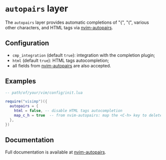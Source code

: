 # `autopairs` layer

The `autopairs` layer provides automatic completions of "{", "(", various other
characters, and HTML tags via
[nvim-autopairs](https://github.com/windwp/nvim-autopairs).

## Configuration

- `cmp_integration` (default `true`): integration with the completion plugin;
- `html` (default `true`): HTML tags autocompletion;
- all fields from
  [nvim-autopairs](https://github.com/windwp/nvim-autopairs#default-values) are
  also accepted.

## Examples

```lua
-- path/of/your/vim/config/init.lua

require("visimp")({
  autopairs = {
    html = false, -- disable HTML tags autocompletion
    map_c_h = true  -- from nvim-autopairs: map the <C-h> key to delete a pair
  },
})
```

## Documentation

Full documentation is available at
[nvim-autopairs](https://github.com/windwp/nvim-autopairs).
